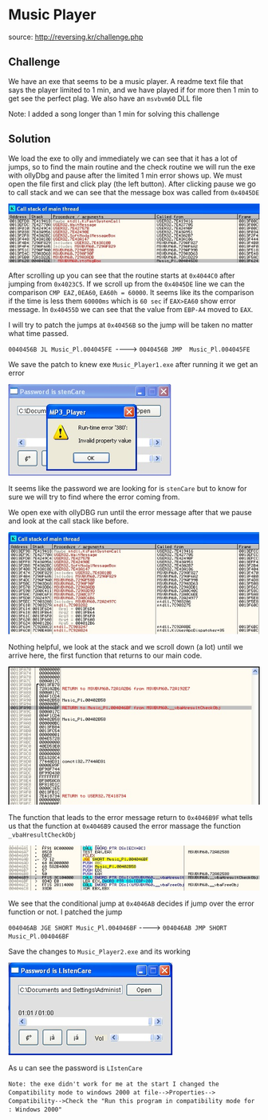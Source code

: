 # Music Player
source: http://reversing.kr/challenge.php

## Challenge
We have an exe that seems to be a music player.
A readme text file that says the player limited to 1 min, and we have played if for more then 1 min to get see the perfect plag.
We also have an `msvbvm60` DLL file

Note: I added a song longer than 1 min for solving this challenge 


## Solution

We load the exe to olly and immediately we can see that it has a lot of jumps, so to find the main routine and the check routine we will run the exe with ollyDbg and pause after the limited 1 min error shows up. We must open the file first and click play (the left button).
After clicking pause we go to call stack and we can see that the message box was called from `0x4045DE`

![](call_stack.jpg)

After scrolling up you can see that the routine starts at `0x4044C0` after jumping from `0x4023C5`.
If we scroll up from the `0x4045DE` line we can the comparison `CMP EAZ,0EA60`, `EA60h = 60000`. It seems like its the comparison if the time is less them `60000ms` which is `60 sec` if `EAX>EA60` show error message.
In `0x40455D` we can see that the value from `EBP-A4` moved to `EAX`.


I will try to patch the jumps at `0x40456B` so the jump will be taken no matter what time passed.

`0040456B JL Music_Pl.004045FE `----> `0040456B JMP  Music_Pl.004045FE `

We save the patch to knew exe `Music_Player1.exe` after running it we get an error 

![](error.jpg)

It seems like the password we are looking for is `stenCare` but to know for sure we will try to find where the error coming from.

We open exe with ollyDBG run until the error message after that we pause and look at the call stack like before.

![](call_stack_error2.jpg)

Nothing helpful, we look at the stack and we scroll down (a lot) until we arrive here, the first function that returns to our main code.

![](return_stack.jpg)

The function that leads to the error message return to `0x4046B9F` what tells us that the function at `0x4046B9` caused the error massage the function `_vbaHresultCheckObj`

![](error_function.jpg)

We see that the conditional jump at `0x4046AB` decides if jump over the error function or not.
I patched the jump

`004046AB JGE SHORT Music_Pl.004046BF` ----> `004046AB JMP SHORT Music_Pl.004046BF`

Save the changes to `Music_Player2.exe` and its working

![](solution.jpg)

As u can see the password is `LIstenCare`


`Note: the exe didn't work for me at the start I changed the Compatibility mode to windows 2000 at file-->Properties--> Compatibility-->Check the "Run this program in compatibility mode for : Windows 2000"`

